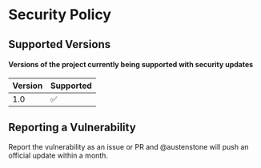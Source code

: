 # Security Policy

## Supported Versions

#### Versions of the project currently being supported with security updates
| Version | Supported          |
| ------- | ------------------ |
| 1.0     | :white_check_mark: |

## Reporting a Vulnerability

Report the vulnerability as an issue or PR and @austenstone will push an official update within a month.
